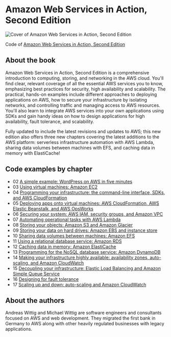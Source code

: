 # Amazon Web Services in Action, Second Edition

![Cover of Amazon Web Services in Action, Second Edition](https://images.manning.com/720/960/resize/book/2/2e8abe8-aa59-434f-bbbe-57e4cac9e09f/Wittig-Amazon-2ed-MEAP-HI.png)

Code of [Amazon Web Services in Action, Second Edition](http://bit.ly/amazon-web-services-in-action-2nd-edition)

## About the book

Amazon Web Services in Action, Second Edition is a comprehensive introduction to computing, storing, and networking in the AWS cloud. You'll find clear, relevant coverage of all the essential AWS services you to know, emphasizing best practices for security, high availability and scalability. The practical, hands-on examples include different approaches to deploying applications on AWS, how to secure your infrastructure by isolating networks, and controlling traffic and managing access to AWS resources. You'll also learn to integrate AWS services into your own applications using SDKs and gain handy ideas on how to design applications for high availability, fault tolerance, and scalability.

Fully updated to include the latest revisions and updates to AWS; this new edition also offers three new chapters covering the latest additions to the AWS platform: serverless infrastructure automation with AWS Lambda, sharing data volumes between machines with EFS, and caching data in memory with ElastiCache!

## Code examples by chapter

* 02 [A simple example: WordPress on AWS in five minutes](./chapter02)
* 03 [Using virtual machines: Amazon EC2](./chapter03)
* 04 [Programming your infrastructure: the command-line interface, SDKs, and AWS CloudFormation](./chapter04)
* 05 [Deploying apps onto virtual machines: AWS CloudFormation, AWS Elastic Beanstalk, and AWS OpsWorks](./chapter05)
* 06 [Securing your system: AWS IAM, security groups, and Amazon VPC](./chapter06)
* 07 [Automating operational tasks with AWS Lambda](./chapter07)
* 08 [Storing your objects: Amazon S3 and Amazon Glacier](./chapter08)
* 09 [Storing your data on hard drives: Amazon EBS and instance store](./chapter09)
* 10 [Sharing data volumes between machines: Amazon EFS](./chapter10)
* 11 [Using a relational database service: Amazon RDS](./chapter11)
* 12 [Caching data in memory: Amazon ElastiCache](./chapter12)
* 13 [Programming for the NoSQL database service: Amazon DynamoDB](./chapter13)
* 14 [Making your infrastructure highly available: availability zones, auto-scaling, and Amazon CloudWatch](./chapter14)
* 15 [Decoupling your infrastructure: Elastic Load Balancing and Amazon Simple Queue Service](./chapter15)
* 16 [Designing for fault tolerance](./chapter16)
* 17 [Scaling up and down: auto-scaling and Amazon CloudWatch](./chapter17)

## About the authors

Andreas Wittig and Michael Wittig are software engineers and consultants focused on AWS and web development. They migrated the first bank in Germany to AWS along with other heavily regulated businesses with legacy applications.
